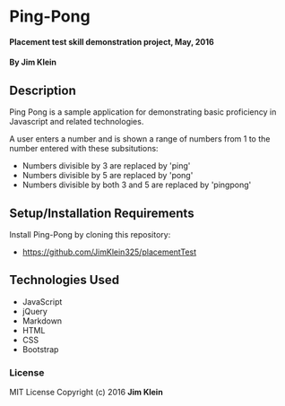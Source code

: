# Ping-Pong

#### Placement test skill demonstration project, May, 2016

#### By Jim Klein

## Description

Ping Pong is a sample application for demonstrating basic proficiency in Javascript and related technologies.

A user enters a number and is shown a range of numbers from 1 to the number entered with these subsitutions:
* Numbers divisible by 3 are replaced by 'ping'
* Numbers divisible by 5 are replaced by 'pong'
* Numbers divisible by both 3 and 5 are replaced by 'pingpong'

## Setup/Installation Requirements
Install Ping-Pong by cloning this repository:
* https://github.com/JimKlein325/placementTest

## Technologies Used
* JavaScript
* jQuery
* Markdown
* HTML
* CSS
* Bootstrap

### License
MIT License  Copyright (c) 2016 **Jim Klein**

